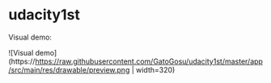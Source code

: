 # udacity1st

Visual demo:

![Visual demo](https://https://raw.githubusercontent.com/GatoGosu/udacity1st/master/app/src/main/res/drawable/preview.png | width=320)
